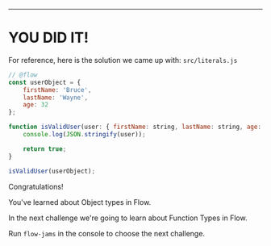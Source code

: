 ---

# YOU DID IT!

For reference, here is the solution we came up with:
`src/literals.js`
```js
// @flow
const userObject = {
    firstName: 'Bruce',
    lastName: 'Wayne',
    age: 32
};

function isValidUser(user: { firstName: string, lastName: string, age: number }): boolean {
    console.log(JSON.stringify(user));

    return true;
}

isValidUser(userObject);
```

Congratulations! 

You've learned about Object types in Flow.

In the next challenge we're going to learn about Function Types in Flow.

Run `flow-jams` in the console to choose the next challenge.
